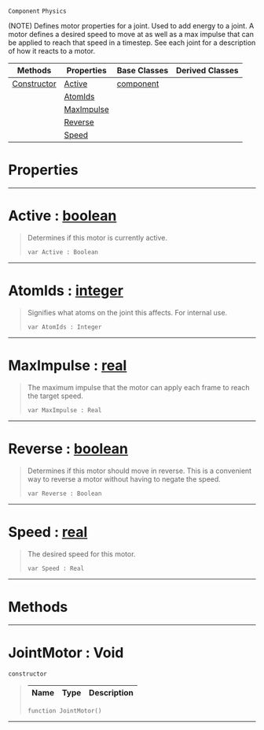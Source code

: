  `Component` `Physics`



(NOTE) Defines motor properties for a joint. Used to add energy to a joint. A motor defines a desired speed to move at as well as a max impulse that can be applied to reach that speed in a timestep. See each joint for a description of how it reacts to a motor.

|Methods|Properties|Base Classes|Derived Classes|
|---|---|---|---|
|[ Constructor](https://github.com/dragonCASTjosh/PlasmaDocs/blob/master/code_reference/class_reference/jointmotor.markdown#jointmotor-void)|[ Active](https://github.com/dragonCASTjosh/PlasmaDocs/blob/master/code_reference/class_reference/jointmotor.markdown#active-plasma-engine-docum)|[component](https://github.com/dragonCASTjosh/PlasmaDocs/blob/master/code_reference/class_reference/component.markdown)| |
| |[ AtomIds](https://github.com/dragonCASTjosh/PlasmaDocs/blob/master/code_reference/class_reference/jointmotor.markdown#atomids-plasma-engine-docu)| | |
| |[ MaxImpulse](https://github.com/dragonCASTjosh/PlasmaDocs/blob/master/code_reference/class_reference/jointmotor.markdown#maximpulse-plasma-engine-d)| | |
| |[ Reverse](https://github.com/dragonCASTjosh/PlasmaDocs/blob/master/code_reference/class_reference/jointmotor.markdown#reverse-plasma-engine-docu)| | |
| |[ Speed](https://github.com/dragonCASTjosh/PlasmaDocs/blob/master/code_reference/class_reference/jointmotor.markdown#speed-plasma-engine-docume)| | |


 #  Properties


---  
 #  Active : [boolean](https://github.com/dragonCASTjosh/PlasmaDocs/blob/master/code_reference/lightning_base_types/boolean.markdown)

> Determines if this motor is currently active.
> ``` lang=cpp, name=Lightning
> var Active : Boolean


---  
 #  AtomIds : [integer](https://github.com/dragonCASTjosh/PlasmaDocs/blob/master/code_reference/lightning_base_types/integer.markdown)

> Signifies what atoms on the joint this affects. For internal use.
> ``` lang=cpp, name=Lightning
> var AtomIds : Integer


---  
 #  MaxImpulse : [real](https://github.com/dragonCASTjosh/PlasmaDocs/blob/master/code_reference/lightning_base_types/real.markdown)

> The maximum impulse that the motor can apply each frame to reach the target speed.
> ``` lang=cpp, name=Lightning
> var MaxImpulse : Real


---  
 #  Reverse : [boolean](https://github.com/dragonCASTjosh/PlasmaDocs/blob/master/code_reference/lightning_base_types/boolean.markdown)

> Determines if this motor should move in reverse. This is a convenient way to reverse a motor without having to negate the speed.
> ``` lang=cpp, name=Lightning
> var Reverse : Boolean


---  
 #  Speed : [real](https://github.com/dragonCASTjosh/PlasmaDocs/blob/master/code_reference/lightning_base_types/real.markdown)

> The desired speed for this motor.
> ``` lang=cpp, name=Lightning
> var Speed : Real


---  
 #  Methods


---  
 #  JointMotor : Void

 `constructor`

> 
> |Name|Type|Description|
> |---|---|---|
> ``` lang=cpp, name=Lightning
> function JointMotor()
> ``` 


---  
 

 